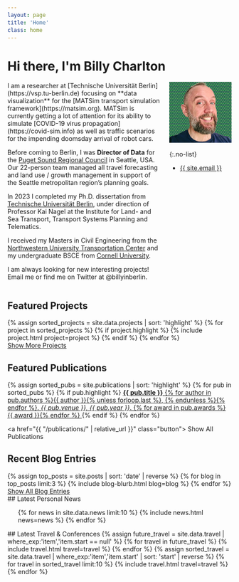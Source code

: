```yaml
---
layout: page
title: 'Home'
class: home
---
```


# Hi there, I'm Billy Charlton

<div class="columns" markdown="1">

<div class="intro" markdown="1">
I am a researcher at [Technische Universität Berlin](https://vsp.tu-berlin.de) focusing on **data visualization** for the [MATSim transport simulation framework](https://matsim.org). MATSim is currently getting a lot of attention for its ability to simulate [COVID-19 virus propagation](https://covid-sim.info) as well as traffic scenarios for the impending doomsday arrival of robot cars.

Before coming to Berlin, I was **Director of Data** for the [Puget Sound Regional Council](https://www.psrc.org) in Seattle, USA. Our 22-person team managed all travel forecasting and land use / growth management in support of the Seattle metropolitan region’s planning goals.

In 2023 I completed my Ph.D. dissertation from [Technische Universität Berlin](https://vsp.berlin/), under direction of Professor Kai Nagel at the Institute for Land- and Sea Transport, Transport Systems Planning and Telematics.

I received my Masters in Civil Engineering from the [Northwestern University Transportation Center](https://www.transportation.northwestern.edu/) and my undergraduate BSCE from [Cornell University](https://www.cee.cornell.edu/cee).

I am always looking for new interesting projects! Email me or find me on Twitter at @billyinberlin.

</div>

<div class="me" markdown="1">
  <picture>
    <source srcset='/images/headshot3.jpg' type='image/jpg' />
    <img
      src='/images/headshot3.jpg'
      alt='Billy Charlton'/>
  </picture>

{:.no-list}

- <a href="mailto:{{ site.email }}">{{ site.email }}</a>
</div>

</div>

<!-- During my first year at UW, I received support from the [Fulbright program](https://en.wikipedia.org/wiki/Fulbright_Program). In 2013, I received my B.S. from [Hasso Plattner Institute](https://hpi.de/). I am a scholar of the [German National Academic Foundation](http://www.studienstiftung.de/). I have worked with the [Open Knowledge Foundation](http://www.okfn.org), [Google Research](https://ai.google/research/), and [Microsoft Research](https://www.microsoft.com/en-us/research/group/vibe/). Details are in my [CV]({{ "/cv/" | relative_url }}).
-->

## Featured Projects

<div class="featured-projects">
  {% assign sorted_projects = site.data.projects | sort: 'highlight' %}
  {% for project in sorted_projects %}
    {% if project.highlight %}
      {% include project.html project=project %}
    {% endif %}
  {% endfor %}
</div>
<a href="{{ "/projects/" | relative_url }}" class="button">
  <i class="fas fa-chevron-circle-right"></i>
  Show More Projects
</a>

## Featured Publications

<div class="featured-publications">
  {% assign sorted_pubs = site.publications | sort: 'highlight' %}
  {% for pub in sorted_pubs %}
    {% if pub.highlight %}
      <a href="{{ pub.pdf }}" class="publication">
        <strong>{{ pub.title }}</strong>
        <span class="authors">{% for author in pub.authors %}{{ author }}{% unless forloop.last %}, {% endunless %}{% endfor %}</span>.
        <i>{{ pub.venue }}, {{ pub.year }}</i>.
        {% for award in pub.awards %}<br/><span class="award"><i class="fas fa-{% if award == "Best Paper Award" %}trophy{% else %}award{% endif %}" aria-hidden="true"></i> {{ award }}</span>{% endfor %}
      </a>
    {% endif %}
  {% endfor %}
</div>

<a href="{{ "/publications/" | relative_url }}" class="button">
<i class="fas fa-chevron-circle-right"></i>
Show All Publications
</a>

## Recent Blog Entries

<div class="featured-projects">
  {% assign top_posts = site.posts | sort: 'date' | reverse %}
  {% for blog in top_posts limit:3 %}
      {% include blog-blurb.html blog=blog %}
  {% endfor %}
</div>
<a href="{{ "/blog/" | relative_url }}" class="button">
<i class="fas fa-chevron-circle-right"></i>
Show All Blog Entries
</a>

<div class="news-travel" markdown="1">

<div class="news" markdown="1">
## Latest Personal News

<ul>
{% for news in site.data.news limit:10 %}
  {% include news.html news=news %}
{% endfor %}
</ul>

</div>

<div class="travel" markdown="1">
## Latest Travel & Conferences

<table>
<tbody>
{% assign future_travel = site.data.travel | where_exp:'item','item.start == null' %}
{% for travel in future_travel %}
  {% include travel.html travel=travel %}
{% endfor %}
{% assign sorted_travel = site.data.travel | where_exp:'item','item.start' | sort: 'start' | reverse %}
{% for travel in sorted_travel limit:10 %}
  {% include travel.html travel=travel %}
{% endfor %}
</tbody>
</table>

</div>

</div>
